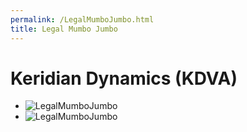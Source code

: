 ```yaml
---
permalink: /LegalMumboJumbo.html
title: Legal Mumbo Jumbo
---
```


<!--
LegalMumboJumbo.md v1.0.1.0
Keridian Dynamics (KDVA)
created: 01 Feb 2022
updated: 01 Feb 2022
-->

# Keridian Dynamics (KDVA)

* ![LegalMumboJumbo](/LegalMumboJumbo/FORUM-01.png)
* ![LegalMumboJumbo](/LegalMumboJumbo/FORUM-02.png)

<!-- this file CC BY-NC-ND 3.0 Unported by zer0Kerbal-->

